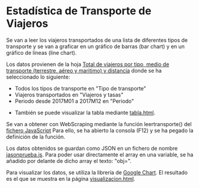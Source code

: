 # Estadística de Transporte de Viajeros
Se van a leer los viajeros transportados de una lista de diferentes tipos de transporte y se van a graficar en un gráfico de barras (bar chart) y en un gráfico de líneas (line chart).

Los datos provienen de la hoja [Total de viajeros por tipo, medio de transporte (terrestre, aéreo y maritimo) y distancia](https://www.ine.es/jaxiT3/Tabla.htm?t=20239) donde se ha seleccionado lo siguiente:
- Todos los tipos de transporte en "Tipo de transporte"
- Viajeros transportados en "Viajeros y tasas"
- Periodo desde 2017M01 a 2017M12 en "Periodo"

* También se puede visualizar la tabla mediante [tabla.html](../geocoordenadas/tabla.html).

Se van a obtener con WebScraping mediante la función leertransporte() del [fichero JavaScript](../geocoordenadas/leertransporte.js)
Para ello, se ha abierto la consola (F12) y se ha pegado la definición de la función. 

Los datos obtenidos se guardan como JSON en un fichero de nombre [jasonprueba.js](../geocoordenadas/jasonprueba.js). Para poder usar directamente el array en una variable, se ha añadido por delante de dicho array el texto: "obj=".

Para visualizar los datos, se utiliza la librería de [Google Chart](https://developers.google.com/chart/). El resultado es el que se muestra en la página [visualizacion.html](../geocoordenadas/visualizacion.html).

